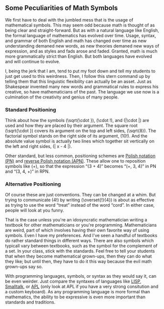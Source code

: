 ## Some Peculiarities of Math Symbols ##

We first have to deal with the jumbled mess that is the usage of
mathematical symbols. This may seem odd because math is thought of
as being clear and straight-forward. But as with a natural language
like English, the formal language of mathematics has evolved over time.
Usage, syntax, and grammar of both English and math has changed over
time as new understanding demaned new words, as new theories demaned
new ways of expression, and as styles and fads arose and faded.
Granted, math is much more grammatically strict than English. But both
languages have evolved and will continue to evolve.

I, being the jerk that I am, tend to put my foot down and tell my
students to just get used to this weirdness.  Then, I follow this stern
command up by telling them that this linguistic flexibility can
actually be an asset. Just as Shakespear invented many new words and
grammatical rules to express his creative, so have mathematicians of
the past. The language we use now is a culmination of the creativity
and genius of many people.

### Standard Positioning ###

Think about how the symbols \(\sqrt{\cdot }\), \(\cdot !\), and
\(|\cdot |\) are used and how they are placed by their argument. The
square root \(\sqrt{\cdot }\) covers its argument on the top and left
sides, \(\sqrt{8}\). The factorial symbol stands on the right side of
its argument, \(10!\). And the absolute value symbol is actually two
lines which together sit vertically on the left and right sides,
\(| x - 4 |\).

Other standard, but less common, positioning schemes are
[Polish notation (PN)](https://en.wikipedia.org/wiki/Polish_notation) and
[reverse Polish notation (APN)](https://en.wikipedia.org/wiki/Reverse_Polish_notation).
These allow one to reposition symbols like \(+\), so that the
expression &ldquo;\(3 + 4\)&rdquo; becomes &ldquo;\(+\, 3\, 4\)&rdquo;
in PN and &ldquo;\(3\, 4\, +\)&rdquo; in RPN.

### Alternative Positioning ###

Of course these are just conventions. They can be changed at a whim.
But trying to communicate \(4!\) by writing \(\overset{!}{4}\) is about
as effective as trying to use the word &ldquo;treat&rdquo; instead of
the word &ldquo;cord&rdquo;. In either case, people will look at you
funny.

That is the case unless you're an idosyncratic mathematician writing a
textbook for other mathematicians or you're programming. Mathematicians
are weird, part of which involves having their own favorite way of
using symbols. Even I have my preferences. And I've seen a handful of
textbooks do rather standard things in different ways. There are also
symbols which typicall vary between textbooks, such as the symbol for
the complement of a set. In your class, stick with the standards. Feel
free to tell your students that when they become mathematical
grown-ups, then they can do what they like; but until then, they have
to do it this way because the evil math grown-ups say so.

With programming languages, symbols, or syntax as they would say it,
can be even weirder. Just compare the syntaxes of languages like
[LISP](https://en.wikipedia.org/wiki/Lisp_%28programming_language%29#Syntax_and_semantics),
[Smalltalk](https://en.wikipedia.org/wiki/Smalltalk#Expressions), or
[APL](https://en.wikipedia.org/wiki/APL_%28programming_language%29)
(only look at APL if you have a very strong consitution and a custom
keyboard). As any programming language is more formal than mathematics,
the ability to be expressive is even more important than standards and
traditions.